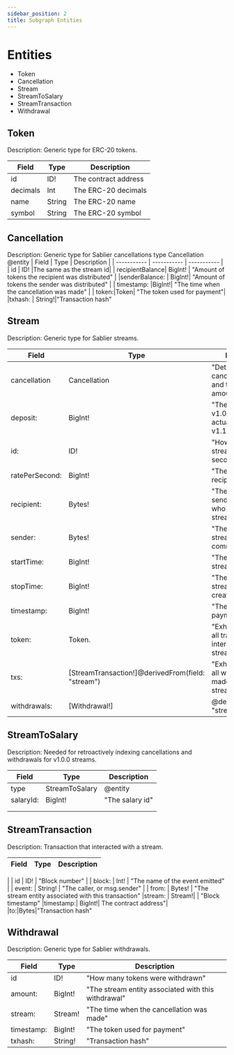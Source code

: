 ```yaml
---
sidebar_position: 2
title: Subgraph Entities
---
```


# Entities
- Token
- Cancellation
- Stream
- StreamToSalary
- StreamTransaction
- Withdrawal

##  Token
Description: Generic type for ERC-20 tokens.

| Field | Type | Description |
| ----------- | ----------- | ----------- |
| id | ID! | The contract address |
| decimals | Int | The ERC-20 decimals |
| name | String | The ERC-20 name |
| symbol | String | The ERC-20 symbol |

##   Cancellation
Description: Generic type for Sablier cancellations type Cancellation @entity
| Field | Type | Description |
| ----------- | ----------- | ----------- |
| id | ID! |The same as the stream id|
|  recipientBalance|  BigInt! | "Amount of tokens the recipient was distributed" |
|senderBalance:  | BigInt!|   "Amount of tokens the sender was distributed" |
| timestamp: |BigInt!| "The time when the cancellation was made" |
| token:|Token| "The token used for payment"|
|txhash: |  String!|"Transaction hash"
   
##  Stream
Description: Generic type for Sablier streams.

| Field | Type | Description |
| ----------- | ----------- | ----------- |
| cancellation | Cancellation |"Details about cancellation time and the distributed amounts"  |
|deposit:  |BigInt!|"The salary id in v1.0.0 and the actual stream id in v1.1.0"|
| id: | ID!| "How much is being streamed every second"|
|  ratePerSecond: |  BigInt! |   "The address of the recipient account" |
|recipient:|  Bytes!|"The address of the sender account, who created the streamed"|
|sender:|Bytes!| "The time when the stream commences"|
| startTime:|BigInt!| "The time when the stream stops"|
|stopTime:|BigInt!|  "The time when the stream was created"|
|timestamp: |  BigInt!|"The token used for payment"|
|token: |   Token. |"Exhaustive list of all transactions that interacted with the stream"|
| txs: |[StreamTransaction!]@derivedFrom(field: "stream")|  "Exhaustive list of all withdrawals made from the stream"|
|withdrawals: |   [Withdrawal!] | @derivedFrom(field: "stream")
 
   
##  StreamToSalary
Description: Needed for retroactively indexing cancellations and withdrawals for v1.0.0 streams.

| Field | Type | Description |
| ----------- | ----------- | ----------- |
| type| StreamToSalary |   @entity  |
|salaryId: | BigInt! |  "The salary id"
|  |  |  |
|  |  |  |


##  StreamTransaction
Description: Transaction that interacted with a stream.

| Field | Type | Description |
| ----------- | ----------- | ----------- |
|
| id | ID! | "Block number" |
|   block: |  Int! |  "The name of the event emitted" |
| event: |  String! | "The caller, or msg.sender" |
|  from: | Bytes!  | "The stream entity associated with this transaction"
|stream: | Stream!| | "Block timestamp"
|timestamp:| BigInt!| The contract address"|
|to:|Bytes|"Transaction hash"  

##   Withdrawal
Description: Generic type for Sablier withdrawals.

| Field | Type | Description |
| ----------- | ----------- | ----------- |
| id | ID! | "How many tokens were withdrawn" |
| amount: |BigInt!  | "The stream entity associated with this withdrawal" |
| stream:  | Stream! |   "The time when the cancellation was made" |
|  timestamp: | BigInt! | "The token used for payment" |
|txhash: |  String!|"Transaction hash"


